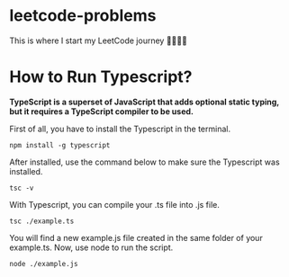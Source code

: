 # leetcode-problems

This is where I start my LeetCode journey 👨‍💻🚀🔥

# How to Run Typescript?

**TypeScript is a superset of JavaScript that adds optional static typing, but it requires a TypeScript compiler to be used.**

First of all, you have to install the Typescript in the terminal.

    npm install -g typescript

After installed, use the command below to make sure the Typescript was installed.

    tsc -v

With Typescript, you can compile your .ts file into .js file.

    tsc ./example.ts

You will find a new example.js file created in the same folder of your example.ts. Now, use node to run the script.

    node ./example.js

